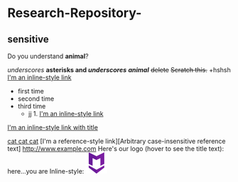 # Research-Repository-
## sensitive
Do you understand **animal**? 

_underscores_
**asterisks and _underscores_**
**_animal_**
~~delete~~
~~Scratch this.~~
+hshsh
[I'm an inline-style link](https://www.google.com)
 - first time
 - second time
 - third time
   - jj
     1. 
[I'm an inline-style link](https://www.google.com)


[I'm an inline-style link with title](https://www.google.com "Google's Homepage")



[cat cat cat](http://www.google.com)
[I'm a reference-style link][Arbitrary case-insensitive reference text]
<http://www.example.com>
Here's our logo (hover to see the title text):
here...you are
Inline-style: 
![alt text](https://github.com/adam-p/markdown-here/raw/master/src/common/images/icon48.png "Logo Title Text 1")
